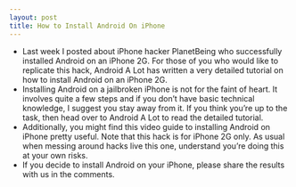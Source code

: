 ```yaml
---
layout: post
title: How to Install Android On iPhone
---
```

* Last week I posted about iPhone hacker PlanetBeing who successfully installed Android on an iPhone 2G. For those of you who would like to replicate this hack, Android A Lot has written a very detailed tutorial on how to install Android on an iPhone 2G.
* Installing Android on a jailbroken iPhone is not for the faint of heart. It involves quite a few steps and if you don’t have basic technical knowledge, I suggest you stay away from it. If you think you’re up to the task, then head over to Android A Lot to read the detailed tutorial.
* Additionally, you might find this video guide to installing Android on iPhone pretty useful. Note that this hack is for iPhone 2G only. As usual when messing around hacks live this one, understand you’re doing this at your own risks.
* If you decide to install Android on your iPhone, please share the results with us in the comments.


